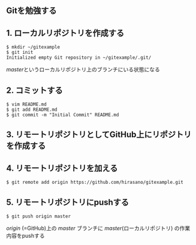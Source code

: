 ## Gitを勉強する


## 1. ローカルリポジトリを作成する
```
$ mkdir ~/gitexample
$ git init
Initialized empty Git repository in ~/gitexample/.git/
```
*master*というローカルリポジトリ上のブランチにいる状態になる

## 2. コミットする
```
$ vim README.md
$ git add README.md
$ git commit -m "Initial Commit" README.md
```

## 3. リモートリポジトリとしてGitHub上にリポジトリを作成する

## 4. リモートリポジトリを加える
```
$ git remote add origin https://github.com/hirasano/gitexample.git
```

## 5. リモートリポジトリにpushする
```
$ git push origin master
```
*origin* (=GitHub)上の *master* ブランチに *master*(ローカルリポジトリ) の作業内容をpushする
